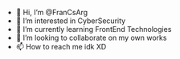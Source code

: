 - 👋 Hi, I’m @FranCsArg
- 👀 I’m interested in CyberSecurity
- 🌱 I’m currently learning FrontEnd Technologies
- 💞️ I’m looking to collaborate on my own works
- 📫 How to reach me idk XD

<!---
FranCsArg/FranCsArg is a ✨ special ✨ repository because its `README.md` (this file) appears on your GitHub profile.
You can click the Preview link to take a look at your changes.
--->
